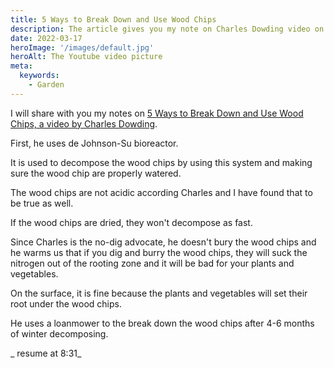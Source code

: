 ```yaml
---
title: 5 Ways to Break Down and Use Wood Chips
description: The article gives you my note on Charles Dowding video on the topic
date: 2022-03-17
heroImage: '/images/default.jpg'
heroAlt: The Youtube video picture
meta:
  keywords:
    - Garden
---
```


I will share with you my notes on [5 Ways to Break Down and Use Wood Chips, a video by Charles Dowding](https://www.youtube.com/watch?v=qhBvEG_Pg8Y).

First, he uses de Johnson-Su bioreactor.

It is used to decompose the wood chips by using this system and making sure the wood chip are properly watered.

The wood chips are not acidic according Charles and I have found that to be true as well.

If the wood chips are dried, they won't decompose as fast.

Since Charles is the no-dig advocate, he doesn't bury the wood chips and he warms us that if you dig and burry the wood chips, they will suck the nitrogen out of the rooting zone and it will be bad for your plants and vegetables.

On the surface, it is fine because the plants and vegetables will set their root under the wood chips.

He uses a loanmower to the break down the wood chips after 4-6 months of winter decomposing.

_ resume at 8:31_
